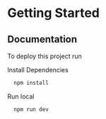 
# Getting Started


## Documentation


To deploy this project run


Install Dependencies 
```bash
  npm install
```

Run local
```bash
  npm run dev
```


